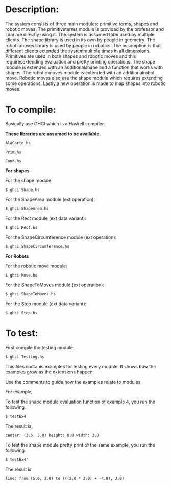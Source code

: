 # Description:

The system consists of three main modules: primitive terms, shapes and robotic moves. The primitiveterms module is provided by the professor and I am are directly using it. The system is assumed tobe used by multiple clients. The shape library is used in its own by people in geometry. The roboticmoves library is used by people in robotics. The assumption is that different clients extended the systemmultiple times in all dimensions. Primitives are used in both shapes and robotic moves and this requiresextending evaluation and pretty printing operations. The shape module is extended with an additionalshape and a function that works with shapes. The robotic moves module is extended with an additionalrobot move. Robotic moves also use the shape module which requires extending some operations. Lastly,a new operation is made to map shapes into robotic moves.

# To compile:

Basically use GHCI which is a Haskell compiler. 

**These libraries are assumed to be available.** 

```
AlaCarte.hs

Prim.hs

Cond.hs 
```

**For shapes** 

For the shape module:

```
$ ghci Shape.hs
```


For the ShapeArea module (ext operation):
```
$ ghci ShapeArea.hs
```


For the Rect module (ext data variant):
```
$ ghci Rect.hs
```

For the ShapeCircumference module (ext operation):
```
$ ghci ShapeCircumference.hs
```


**For Robots** 

For the robotic move module:

```
$ ghci Move.hs 
```

For the ShapeToMoves module (ext operation):

```
$ ghci ShapeToMoves.hs 
```

For the Step module (ext data variant):
```
$ ghci Step.hs
```

# To test:

First compile the testing module. 

```
$ ghci Testing.hs
```

This files contanis examples for testing every module. It shows how the examples grow as the extensions happen. 

Use the comments to guide how the examples relate to modules. 


For example,

To test the shape module evaluation function of example 4, you run the following.

```
$ testEx4
```

The result is: 
```
center: (3.5, 3.0) height: 0.0 width: 3.0
```

To test the shape module pretty print of the same example, you run the following. 
```
$ testEx4'
```

The result is: 
```
line: from (5.0, 3.0) to (((2.0 * 3.0) + -4.0), 3.0)
```


